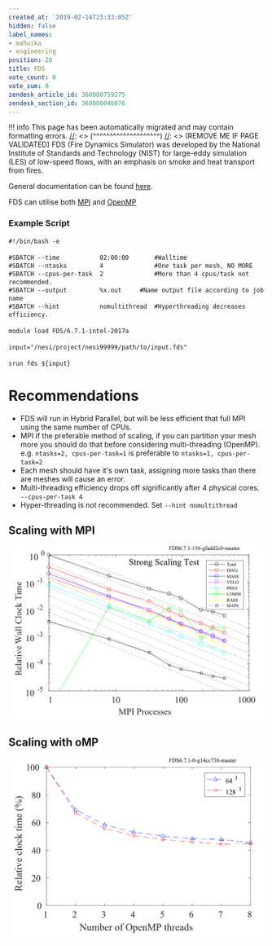 ```yaml
---
created_at: '2019-02-14T23:33:05Z'
hidden: false
label_names:
- mahuika
- engineering
position: 28
title: FDS
vote_count: 0
vote_sum: 0
zendesk_article_id: 360000759275
zendesk_section_id: 360000040076
---
```



[//]: <> (REMOVE ME IF PAGE VALIDATED)
[//]: <> (vvvvvvvvvvvvvvvvvvvv)
!!! info
    This page has been automatically migrated and may contain formatting errors.
[//]: <> (^^^^^^^^^^^^^^^^^^^^)
[//]: <> (REMOVE ME IF PAGE VALIDATED)
FDS (Fire Dynamics Simulator) was developed by the National Institute of
Standards and Technology (NIST) for large-eddy simulation (LES) of
low-speed flows, with an emphasis on smoke and heat transport from
fires.

General documentation can be found
[here](https://github.com/firemodels/fds/releases/download/FDS6.7.1/FDS_User_Guide.pdf).

FDS can utilise both
[MPI](https://support.nesi.org.nz/hc/en-gb/articles/360000690275-SLURM-Parallel-Execution#t_mpi)
and
[OpenMP](https://support.nesi.org.nz/hc/en-gb/articles/360000690275-SLURM-Parallel-Execution#t_multi)

### Example Script

    #!/bin/bash -e

    #SBATCH --time           02:00:00       #Walltime
    #SBATCH --ntasks         4              #One task per mesh, NO MORE
    #SBATCH --cpus-per-task  2              #More than 4 cpus/task not recommended.
    #SBATCH --output         %x.out     #Name output file according to job name
    #SBATCH --hint           nomultithread  #Hyperthreading decreases efficiency.

    module load FDS/6.7.1-intel-2017a

    input="/nesi/project/nesi99999/path/to/input.fds"

    srun fds ${input}

# Recommendations

-   FDS will run in Hybrid Parallel, but will be less efficient that
    full MPI using the same number of CPUs.
-   MPI if the preferable method of scaling, if you can partition your
    mesh more you should do that before considering multi-threading
    (OpenMP). e.g. `ntasks=2, cpus-per-task=1` is preferable
    to `ntasks=1, cpus-per-task=2`
-   Each mesh should have it's own task, assigning more tasks than there
    are meshes will cause an error.
-   Multi-threading efficiency drops off significantly after 4 physical
    cores. `--cpus-per-task 4`
-   Hyper-threading is not recommended. Set `--hint nomultithread`

## Scaling with MPI

![mceclip1.png](../../assets/images/mceclip1_0_0_0.png)

## Scaling with oMP

![mceclip0.png](../../assets/images/mceclip0_0_0_0_0_0_0_0_0_0_0_0_0_0.png)

 

 

 
